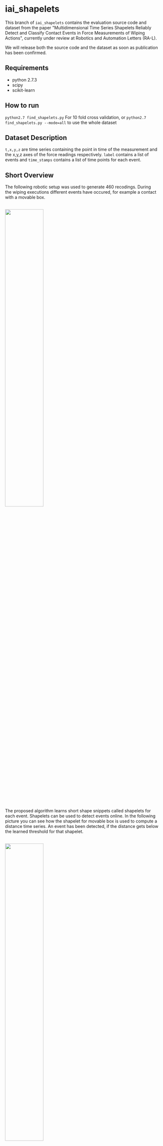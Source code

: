 # iai_shapelets
This branch of ```iai_shapelets``` contains the evaluation source code and dataset from the paper "Multidimensional Time Series Shapelets Reliably Detect and Classify Contact Events in Force Measurements of Wiping Actions", currently under review at Robotics and Automation Letters (RA-L). 

We will release both the source code and the dataset as soon as publication has been confirmed.

## Requirements
* python 2.7.3
* scipy
* scikit-learn

## How to run
```python2.7 find_shapelets.py```
For 10 fold cross validation, or
```python2.7 find_shapelets.py --mode=all```
to use the whole dataset

## Dataset Description
```t,x,y,z``` are time series containing the point in time of the measurement and the x,y,z axes of the force readings respectively.
```label``` contains a list of events and ```time_stamps``` contains a list of time points for each event.

## Short Overview

The following robotic setup was used to generate 460 recodings. 
During the wiping executions different events have occured, for example a contact with a movable box.

<br>
<img height="50%" width="50%" src="https://github.com/code-iai/iai_shapelets/blob/RAL17/images/wiping_setup.png"/>
<br>

The proposed algorithm learns short shape snippets called shapelets for each event. 
Shapelets can be used to detect events online.
In the following picture you can see how the shapelet for movable box is used to compute a distance time series.
An event has been detected, if the distance gets below the learned threshold for that shapelet.

<br>
<img height="50%" width="50%" src="https://github.com/code-iai/iai_shapelets/blob/RAL17/images/push_classification.png"/>
<br>